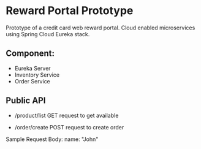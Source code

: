 # Reward Portal Prototype

Prototype of a credit card web reward portal. Cloud enabled microservices using Spring Cloud Eureka stack. 

## Component: 

* Eureka Server
* Inventory Service
* Order Service 

## Public API 

*  /product/list
GET request to get available 

* /order/create
POST request to create order 

Sample Request Body: 
name: "John"


